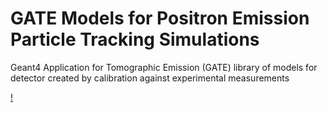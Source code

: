 # GATE Models for Positron Emission Particle Tracking Simulations
Geant4 Application for Tomographic Emission (GATE) library of models for detector created by calibration against experimental measurements

[!](GATE_models.png)
